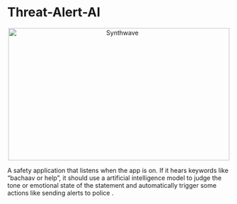# Threat-Alert-AI

<p align="center"><img src="https://user-images.githubusercontent.com/80621346/152564628-930d0b61-085a-4b72-9cd0-29e5dfe70853.jpeg" alt="Synthwave" height="300" width="500"></p>

A safety application that listens when the app is on. If it hears keywords like “bachaav or help”, it should use a artificial intelligence model to judge the tone or emotional state of the statement and automatically trigger some actions like sending alerts to police .
